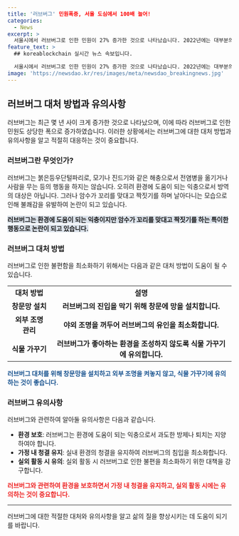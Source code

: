 ```yaml
---
title: '러브버그' 민원폭증, 서울 도심에서 100배 늘어!
categories:
  - News
excerpt: >
  서울시에서 러브버그로 인한 민원이 27% 증가한 것으로 나타났습니다. 2022년에는 대부분의 민원이 은평, 서대문, 마포구에 집중됐지만, 2023년에는 25개 자치구 전역에서 발생했습니다. 특히, 강서구와 성북구에서 민원이 폭발적으로 늘어났는데, 강서구는 100배 이상, 성북구는 70배 이상 민원이 증가했습니다. 러브버그는 환경에 도움이 되는 익충이지만, 논란은 여전히 계속되고 있습니다.
feature_text: >
  ## koreablockchain 실시간 뉴스 속보입니다.

  서울시에서 러브버그로 인한 민원이 27% 증가한 것으로 나타났습니다. 2022년에는 대부분의 민원이 은평, 서대문, 마포구에 집중됐지만, 2023년에는 25개 자치구 전역에서 발생했습니다. 특히, 강서구와 성북구에서 민원이 폭발적으로 늘어났는데, 강서구는 100배 이상, 성북구는 70배 이상 민원이 증가했습니다. 러브버그는 환경에 도움이 되는 익충이지만, 논란은 여전히 계속되고 있습니다.
image: 'https://newsdao.kr/res/images/meta/newsdao_breakingnews.jpg'
---
```


<h2 data-ke-size="size26">러브버그 대처 방법과 유의사항</h2>

<p data-ke-size="size16">러브버그는 최근 몇 년 사이 크게 증가한 것으로 나타났으며, 이에 따라 러브버그로 인한 민원도 상당한 폭으로 증가하였습니다. 이러한 상황에서는 러브버그에 대한 대처 방법과 유의사항을 알고 적절히 대응하는 것이 중요합니다.</p>

<h3>러브버그란 무엇인가?</h3>

<p data-ke-size="size16">러브버그는 붉은등우단털파리로, 모기나 진드기와 같은 해충으로서 전염병을 옮기거나 사람을 무는 등의 행동을 하지는 않습니다. 오히려 환경에 도움이 되는 익충으로서 방역의 대상은 아닙니다. 그러나 암수가 꼬리를 맞대고 짝짓기를 하며 날아다니는 모습으로 인해 불쾌감을 유발하여 논란이 되고 있습니다.</p>

<p><b><span style="background-color: #21538527;">러브버그는 환경에 도움이 되는 익충이지만 암수가 꼬리를 맞대고 짝짓기를 하는 특이한 행동으로 논란이 되고 있습니다.</span></b></p>

<h3>러브버그 대처 방법</h3>

<p data-ke-size="size16">러브버그로 인한 불편함을 최소화하기 위해서는 다음과 같은 대처 방법이 도움이 될 수 있습니다.</p>

<table>
  <tr>
    <td style="text-align: center; height: 17px;"><b>대처 방법</b></td>
    <td style="text-align: center; height: 17px;"><b>설명</b></td>
  </tr>
  <tr>
    <td style="text-align: center; height: 17px;"><b>창문망 설치</b></td>
    <td style="text-align: center; height: 17px;"><b>러브버그의 진입을 막기 위해 창문에 망을 설치합니다.</b></td>
  </tr>
  <tr>
    <td style="text-align: center; height: 17px;"><b>외부 조명 관리</b></td>
    <td style="text-align: center; height: 17px;"><b>야외 조명을 꺼두어 러브버그의 유인을 최소화합니다.</b></td>
  </tr>
  <tr>
    <td style="text-align: center; height: 17px;"><b>식물 가꾸기</b></td>
    <td style="text-align: center; height: 17px;"><b>러브버그가 좋아하는 환경을 조성하지 않도록 식물 가꾸기에 유의합니다.</b></td>
  </tr>
</table>

<p><b><span style="color: #1a5490;">러브버그 대처를 위해 창문망을 설치하고 외부 조명을 켜놓지 않고, 식물 가꾸기에 유의하는 것이 좋습니다.</span></b></p>

<h3>러브버그 유의사항</h3>

<p data-ke-size="size16">러브버그와 관련하여 알아둘 유의사항은 다음과 같습니다.</p>

<ul>
  <li><b>환경 보호</b>: 러브버그는 환경에 도움이 되는 익충으로서 과도한 방제나 퇴치는 지양하여야 합니다.</li>
  <li><b>가정 내 청결 유지</b>: 실내 환경의 청결을 유지하여 러브버그의 침입을 최소화합니다.</li>
  <li><b>실외 활동 시 유의</b>: 실외 활동 시 러브버그로 인한 불편을 최소화하기 위한 대책을 강구합니다.</li>
</ul>

<p><b><span style="color: #ee2323;">러브버그와 관련하여 환경을 보호하면서 가정 내 청결을 유지하고, 실외 활동 시에는 유의하는 것이 중요합니다.</span></b></p>

<hr>

<p data-ke-size="size16">러브버그에 대한 적절한 대처와 유의사항을 알고 삶의 질을 향상시키는 데 도움이 되기를 바랍니다.</p>


